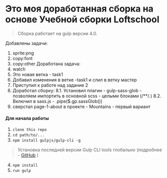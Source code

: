 # Это моя доработанная сборка на основе Учебной сборки Loftschool

> Сборка работает на gulp версии 4.0. 

Добавлены задачи:
1. sprite:png
2. copy:font
3. copy:other
Доработана задача:
4. watch
5. Это новая ветка - task1
6. Добавил изменения в ветке -task1 и слил в ветку мастер
7. Приступил к работе над задание 2
8. Доработал сборку:
    8.1. Установил плагин - gulp-sass-glob - позволяем импортить в основной scss - целыми блоками (/**/*.*)
    8.2. Включил в sass.js - .pipe($.gp.sassGlob())
9. сверстал page-1-about в проекте - Mountains - первый вариант   
#### Для начала работы

1. ```clone this repo```
2. ```cd path/to/...```
3. ```npm install gulpjs/gulp-cli -g```  
> Установка последней версии Gulp CLI tools глобально (подробнее - [GitHub](https://github.com/gulpjs/gulp/blob/4.0/docs/getting-started.md) )

4. ```npm install```
6. ```run gulp``` 

